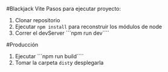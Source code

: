 #Blackjack Vite
Pasos para ejecutar proyecto:

1. Clonar repositorio
2. Ejecutar ```npm install``` para reconstruir los módulos de node
3. Correr el devServer ```npm run dev````

#Producción
1. Ejecutar ```npm run build````
2. Tomar la carpeta ```dist```y desplegarla